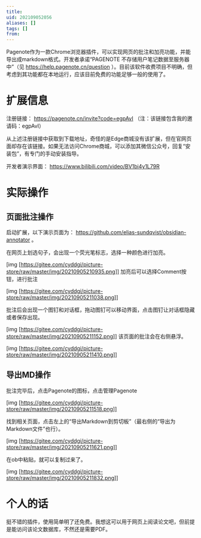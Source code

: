```yaml
---
title: 
uid: 202109052056
aliases: []
tags: []
from: 
---
```


Pagenote作为一款Chrome浏览器插件，可以实现网页的批注和加亮功能，并能导出成markdown格式。开发者承诺“PAGENOTE 不存储用户笔记数据至服务器中”（见 https://help.pagenote.cn/question ）。目前该软件收费项目不明确，但考虑到其功能都在本地运行，应该目前免费的功能足够一般的使用了。

# 扩展信息
注册链接： https://pagenote.cn/invite?code=egpAvI （注：该链接包含我的邀请码：egpAvI）

从上述注册链接中获取到下载地址，奇怪的是Edge商城没有该扩展，但在官网页面却存在该链接。如果无法访问Chrome商城，可以添加其微信公众号，回复“安装包”，有专门的手动安装指导。

开发者演示界面： https://www.bilibili.com/video/BV1bi4y1L79R

# 实际操作

## 页面批注操作

启动扩展，以下演示页面为： https://github.com/elias-sundqvist/obsidian-annotator 。

在网页上划选句子，会出现一个荧光笔标志，选择一种颜色进行加亮。

[img [https://gitee.com/cyddgi/picture-store/raw/master/img/20210905210935.png]]
加亮后可以选择Comment按钮，进行批注

[img [https://gitee.com/cyddgi/picture-store/raw/master/img/20210905211038.png]]

批注后会出现一个图钉和对话框，拖动图钉可以移动界面，点击图钉让对话框隐藏或者保存出现。


[img [https://gitee.com/cyddgi/picture-store/raw/master/img/20210905211152.png]]
该页面的批注会在右侧悬浮。

[img [https://gitee.com/cyddgi/picture-store/raw/master/img/20210905211410.png]]

## 导出MD操作
批注完毕后，点击Pagenote的图标，点击管理Pagenote

[img [https://gitee.com/cyddgi/picture-store/raw/master/img/20210905211518.png]]

找到相关页面，点击左上的“导出Markdown到剪切板”（最右侧的“导出为Markdown文件”也行）。


[img [https://gitee.com/cyddgi/picture-store/raw/master/img/20210905211621.png]]

在ob中粘贴，就可以复制过来了。

[img [https://gitee.com/cyddgi/picture-store/raw/master/img/20210905211832.png]]


# 个人的话
挺不错的插件，使用简单明了还免费。我想这可以用于网页上阅读论文吧，但前提是能访问该论文数据库，不然还是需要PDF。
